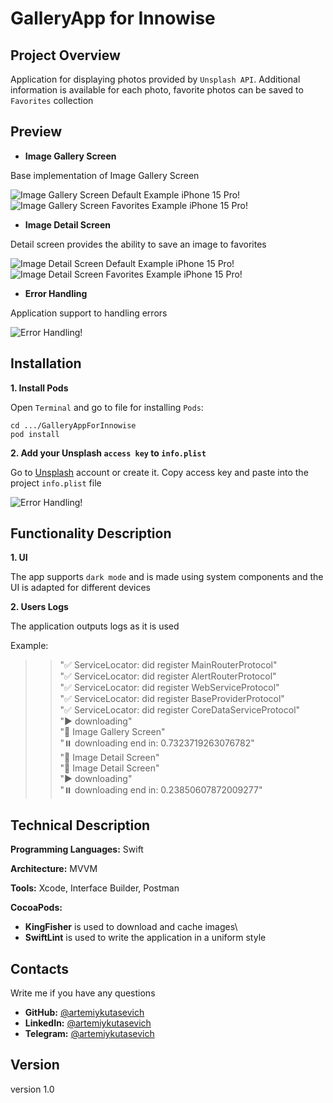 #  GalleryApp for Innowise

## Project Overview

Application for displaying photos provided by `Unsplash API`. Additional information is available for each photo, favorite photos can be saved to `Favorites` collection

## Preview

- **Image Gallery Screen**

Base implementation of Image Gallery Screen

![Image Gallery Screen Default Example iPhone 15 Pro!](ImageGalleryScreen-Default.png)
![Image Gallery Screen Favorites Example iPhone 15 Pro!](ImageGalleryScreen-Favorites.png)

- **Image Detail Screen**

Detail screen provides the ability to save an image to favorites

![Image Detail Screen Default Example iPhone 15 Pro!](ImageDetailScreen-Default.png)
![Image Detail Screen Favorites Example iPhone 15 Pro!](ImageDetailScreen-Favorites.png)

- **Error Handling**

Application support to handling errors

![Error Handling!](Alerts.png)

## Installation

**1. Install Pods**

Open `Terminal` and go to file for installing `Pods`:

```shell
cd .../GalleryAppForInnowise
pod install
```

**2. Add your Unsplash `access key` to `info.plist`**

Go to [Unsplash](https://unsplash.com) account or create it. Copy access key and paste into the project `info.plist` file

![Error Handling!](UnsplashKeys.png)

## Functionality Description

**1. UI**

The app supports `dark mode` and is made using system components and the UI is adapted for different devices

**2. Users Logs**

The application outputs logs as it is used

Example:
>> "✅ ServiceLocator: did register MainRouterProtocol" \
>> "✅ ServiceLocator: did register AlertRouterProtocol" \
>> "✅ ServiceLocator: did register WebServiceProtocol" \
>> "✅ ServiceLocator: did register BaseProviderProtocol" \
>> "✅ ServiceLocator: did register CoreDataServiceProtocol" \
>> "▶️ downloading" \
>> "👀 Image Gallery Screen" \
>> "⏸️ downloading end in: 0.7323719263076782" \
>> "👀 Image Detail Screen" \
>> "👀 Image Detail Screen" \
>> "▶️ downloading" \
>> "⏸️ downloading end in: 0.23850607872009277"

## Technical Description

**Programming Languages:** Swift

**Architecture:** MVVM

**Tools:** Xcode, Interface Builder, Postman

**CocoaPods:**
- **KingFisher** is used to download and cache images\
- **SwiftLint** is used to write the application in a uniform style

## Contacts

Write me if you have any questions

- **GitHub:** [@artemiykutasevich](https://github.com/artemiykutasevich)
- **LinkedIn:** [@artemiykutasevich](https://www.linkedin.com/in/artemiykutasevich/)
- **Telegram:** [@artemiykutasevich](https://t.me/artemiykutasevich)

## Version

version 1.0
